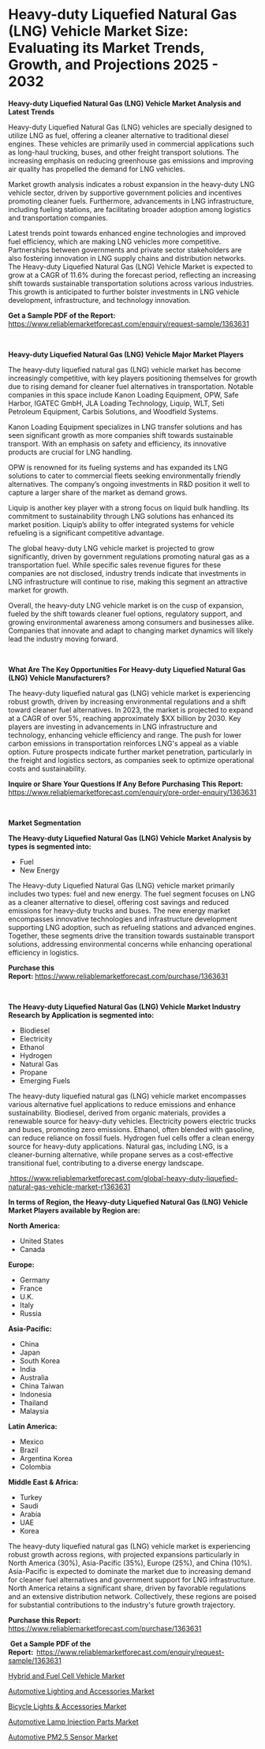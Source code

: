 <p><h1>Heavy-duty Liquefied Natural Gas (LNG) Vehicle Market Size: Evaluating its Market Trends, Growth, and Projections 2025 - 2032</h1></p><p><strong>Heavy-duty Liquefied Natural Gas (LNG) Vehicle Market Analysis and Latest Trends</strong></p>
<p><p>Heavy-duty Liquefied Natural Gas (LNG) vehicles are specially designed to utilize LNG as fuel, offering a cleaner alternative to traditional diesel engines. These vehicles are primarily used in commercial applications such as long-haul trucking, buses, and other freight transport solutions. The increasing emphasis on reducing greenhouse gas emissions and improving air quality has propelled the demand for LNG vehicles. </p><p>Market growth analysis indicates a robust expansion in the heavy-duty LNG vehicle sector, driven by supportive government policies and incentives promoting cleaner fuels. Furthermore, advancements in LNG infrastructure, including fueling stations, are facilitating broader adoption among logistics and transportation companies. </p><p>Latest trends point towards enhanced engine technologies and improved fuel efficiency, which are making LNG vehicles more competitive. Partnerships between governments and private sector stakeholders are also fostering innovation in LNG supply chains and distribution networks. The Heavy-duty Liquefied Natural Gas (LNG) Vehicle Market is expected to grow at a CAGR of 11.6% during the forecast period, reflecting an increasing shift towards sustainable transportation solutions across various industries. This growth is anticipated to further bolster investments in LNG vehicle development, infrastructure, and technology innovation.</p></p>
<p><strong>Get a Sample PDF of the Report:&nbsp;</strong> <a href="https://www.reliablemarketforecast.com/enquiry/request-sample/1363631?utm_campaign=1888&utm_medium=2&utm_source=Github&utm_content=ia&utm_term=31032025&utm_id=heavy-duty-liquefied-natural-gas-lng-vehicle">https://www.reliablemarketforecast.com/enquiry/request-sample/1363631</a></p>
<p>&nbsp;</p>
<p><strong>Heavy-duty Liquefied Natural Gas (LNG) Vehicle Major Market Players</strong></p>
<p><p>The heavy-duty liquefied natural gas (LNG) vehicle market has become increasingly competitive, with key players positioning themselves for growth due to rising demand for cleaner fuel alternatives in transportation. Notable companies in this space include Kanon Loading Equipment, OPW, Safe Harbor, IGATEC GmbH, JLA Loading Technology, Liquip, WLT, Seti Petroleum Equipment, Carbis Solutions, and Woodfield Systems.</p><p>Kanon Loading Equipment specializes in LNG transfer solutions and has seen significant growth as more companies shift towards sustainable transport. With an emphasis on safety and efficiency, its innovative products are crucial for LNG handling.</p><p>OPW is renowned for its fueling systems and has expanded its LNG solutions to cater to commercial fleets seeking environmentally friendly alternatives. The company’s ongoing investments in R&D position it well to capture a larger share of the market as demand grows.</p><p>Liquip is another key player with a strong focus on liquid bulk handling. Its commitment to sustainability through LNG solutions has enhanced its market position. Liquip’s ability to offer integrated systems for vehicle refueling is a significant competitive advantage.</p><p>The global heavy-duty LNG vehicle market is projected to grow significantly, driven by government regulations promoting natural gas as a transportation fuel. While specific sales revenue figures for these companies are not disclosed, industry trends indicate that investments in LNG infrastructure will continue to rise, making this segment an attractive market for growth.</p><p>Overall, the heavy-duty LNG vehicle market is on the cusp of expansion, fueled by the shift towards cleaner fuel options, regulatory support, and growing environmental awareness among consumers and businesses alike. Companies that innovate and adapt to changing market dynamics will likely lead the industry moving forward.</p></p>
<p>&nbsp;</p>
<p><strong>What Are The Key Opportunities For Heavy-duty Liquefied Natural Gas (LNG) Vehicle Manufacturers?</strong></p>
<p><p>The heavy-duty liquefied natural gas (LNG) vehicle market is experiencing robust growth, driven by increasing environmental regulations and a shift toward cleaner fuel alternatives. In 2023, the market is projected to expand at a CAGR of over 5%, reaching approximately $XX billion by 2030. Key players are investing in advancements in LNG infrastructure and technology, enhancing vehicle efficiency and range. The push for lower carbon emissions in transportation reinforces LNG's appeal as a viable option. Future prospects indicate further market penetration, particularly in the freight and logistics sectors, as companies seek to optimize operational costs and sustainability.</p></p>
<p><strong>Inquire or Share Your Questions If Any Before Purchasing This Report:</strong> <a href="https://www.reliablemarketforecast.com/enquiry/pre-order-enquiry/1363631?utm_campaign=1888&utm_medium=2&utm_source=Github&utm_content=ia&utm_term=31032025&utm_id=heavy-duty-liquefied-natural-gas-lng-vehicle">https://www.reliablemarketforecast.com/enquiry/pre-order-enquiry/1363631</a></p>
<p>&nbsp;</p>
<p><strong>Market Segmentation</strong></p>
<p><strong>The Heavy-duty Liquefied Natural Gas (LNG) Vehicle Market Analysis by types is segmented into:</strong></p>
<p><ul><li>Fuel</li><li>New Energy</li></ul></p>
<p><p>The Heavy-duty Liquefied Natural Gas (LNG) vehicle market primarily includes two types: fuel and new energy. The fuel segment focuses on LNG as a cleaner alternative to diesel, offering cost savings and reduced emissions for heavy-duty trucks and buses. The new energy market encompasses innovative technologies and infrastructure development supporting LNG adoption, such as refueling stations and advanced engines. Together, these segments drive the transition towards sustainable transport solutions, addressing environmental concerns while enhancing operational efficiency in logistics.</p></p>
<p><strong>Purchase this Report:&nbsp;</strong><a href="https://www.reliablemarketforecast.com/purchase/1363631?utm_campaign=1888&utm_medium=2&utm_source=Github&utm_content=ia&utm_term=31032025&utm_id=heavy-duty-liquefied-natural-gas-lng-vehicle">https://www.reliablemarketforecast.com/purchase/1363631</a></p>
<p>&nbsp;</p>
<p><strong>The Heavy-duty Liquefied Natural Gas (LNG) Vehicle Market Industry Research by Application is segmented into:</strong></p>
<p><ul><li>Biodiesel</li><li>Electricity</li><li>Ethanol</li><li>Hydrogen</li><li>Natural Gas</li><li>Propane</li><li>Emerging Fuels</li></ul></p>
<p><p>The heavy-duty liquefied natural gas (LNG) vehicle market encompasses various alternative fuel applications to reduce emissions and enhance sustainability. Biodiesel, derived from organic materials, provides a renewable source for heavy-duty vehicles. Electricity powers electric trucks and buses, promoting zero emissions. Ethanol, often blended with gasoline, can reduce reliance on fossil fuels. Hydrogen fuel cells offer a clean energy source for heavy-duty applications. Natural gas, including LNG, is a cleaner-burning alternative, while propane serves as a cost-effective transitional fuel, contributing to a diverse energy landscape.</p></p>
<p><a href="https://www.reliablemarketforecast.com/global-heavy-duty-liquefied-natural-gas-vehicle-market-r1363631?utm_campaign=1888&utm_medium=2&utm_source=Github&utm_content=ia&utm_term=31032025&utm_id=heavy-duty-liquefied-natural-gas-lng-vehicle">&nbsp;https://www.reliablemarketforecast.com/global-heavy-duty-liquefied-natural-gas-vehicle-market-r1363631</a></p>
<p><strong>In terms of Region, the Heavy-duty Liquefied Natural Gas (LNG) Vehicle Market Players available by Region are:</strong></p>
<p>
    <p> <strong> North America: </strong>
        <ul>
            <li>United States</li>
            <li>Canada</li>
        </ul>
        </p> 
    <p> <strong> Europe: </strong>
        <ul>
            <li>Germany</li>
            <li>France</li>
            <li>U.K.</li>
            <li>Italy</li>
            <li>Russia</li>
        </ul>
        </p> 
    <p> <strong> Asia-Pacific: </strong>
        <ul>
            <li>China</li>
            <li>Japan</li>
            <li>South Korea</li>
            <li>India</li>
            <li>Australia</li>
            <li>China Taiwan</li>
            <li>Indonesia</li>
            <li>Thailand</li>
            <li>Malaysia</li>
        </ul>
        </p> 
    <p> <strong> Latin America: </strong>
        <ul>
            <li>Mexico</li>
            <li>Brazil</li>
            <li>Argentina Korea</li>
            <li>Colombia</li>
        </ul>
        </p> 
    <p> <strong> Middle East & Africa: </strong>
        <ul>
            <li>Turkey</li>
            <li>Saudi</li>
            <li>Arabia</li>
            <li>UAE</li>
            <li>Korea</li>
        </ul>
    </p>
    </p>
<p><p>The heavy-duty liquefied natural gas (LNG) vehicle market is experiencing robust growth across regions, with projected expansions particularly in North America (30%), Asia-Pacific (35%), Europe (25%), and China (10%). Asia-Pacific is expected to dominate the market due to increasing demand for cleaner fuel alternatives and government support for LNG infrastructure. North America retains a significant share, driven by favorable regulations and an extensive distribution network. Collectively, these regions are poised for substantial contributions to the industry's future growth trajectory.</p></p>
<p><strong>Purchase this Report: </strong><a href="https://www.reliablemarketforecast.com/purchase/1363631?utm_campaign=1888&utm_medium=2&utm_source=Github&utm_content=ia&utm_term=31032025&utm_id=heavy-duty-liquefied-natural-gas-lng-vehicle">https://www.reliablemarketforecast.com/purchase/1363631</a></p>
<p>&nbsp;<strong>Get a Sample PDF of the Report:&nbsp;&nbsp;</strong><a href="https://www.reliablemarketforecast.com/enquiry/request-sample/1363631?utm_campaign=1888&utm_medium=2&utm_source=Github&utm_content=ia&utm_term=31032025&utm_id=heavy-duty-liquefied-natural-gas-lng-vehicle">https://www.reliablemarketforecast.com/enquiry/request-sample/1363631</a></p>
<p><strong></strong></p>
<p><p><a href="https://github.com/heinslakey2x/Market-Research-Report-List-1/blob/main/hybrid-and-fuel-cell-vehicle-market.md?utm_campaign=1888&utm_medium=2&utm_source=Github&utm_content=ia&utm_term=31032025&utm_id=heavy-duty-liquefied-natural-gas-lng-vehicle">Hybrid and Fuel Cell Vehicle Market</a></p><p><a href="https://github.com/shimweummul/Market-Research-Report-List-1/blob/main/automotive-lighting-and-accessories-market.md?utm_campaign=1888&utm_medium=2&utm_source=Github&utm_content=ia&utm_term=31032025&utm_id=heavy-duty-liquefied-natural-gas-lng-vehicle">Automotive Lighting and Accessories Market</a></p><p><a href="https://github.com/sternymkere4/Market-Research-Report-List-1/blob/main/bicycle-lights-accessories-market.md?utm_campaign=1888&utm_medium=2&utm_source=Github&utm_content=ia&utm_term=31032025&utm_id=heavy-duty-liquefied-natural-gas-lng-vehicle">Bicycle Lights & Accessories Market</a></p><p><a href="https://github.com/buseknoden2b/Market-Research-Report-List-1/blob/main/automotive-lamp-injection-parts-market.md?utm_campaign=1888&utm_medium=2&utm_source=Github&utm_content=ia&utm_term=31032025&utm_id=heavy-duty-liquefied-natural-gas-lng-vehicle">Automotive Lamp Injection Parts Market</a></p><p><a href="https://github.com/bauldlimle6h/Market-Research-Report-List-1/blob/main/automotive-pm25-sensor-market.md?utm_campaign=1888&utm_medium=2&utm_source=Github&utm_content=ia&utm_term=31032025&utm_id=heavy-duty-liquefied-natural-gas-lng-vehicle">Automotive PM2.5 Sensor Market</a></p></p>